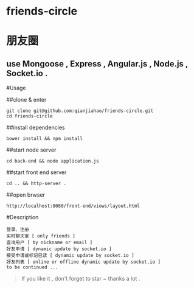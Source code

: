 # friends-circle

# 朋友圈

## use Mongoose , Express , Angular.js , Node.js , Socket.io .

#Usage

##clone & enter

    git clone git@github.com:qianjiahao/friends-circle.git
    cd friends-circle

##install dependencies

	bower install && npm install
    
##start node server

    cd back-end && node application.js
    
##start front end server

    cd .. && http-server .
    
##open brwser

    http://localhost:8080/front-end/views/layout.html

#Description
  
    登录、注册
    实时聊天室 [ only friends ]
    查询用户 [ by nickname or email ]
    好友申请 [ dynamic update by socket.io ]
    接受申请或标记已读 [ dynamic update by socket.io ]
    好友列表 [ online or offline dynamic update by socket.io ]
    to be continued ...


> If you like it , don't forget to star ~ thanks a lot .

